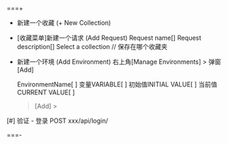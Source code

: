 
===+
- 新建一个收藏 (+ New Collection)
- [收藏菜单]新建一个请求 (Add Request)
    Request name[]
    Request description[]
    Select a collection   // 保存在哪个收藏夹

- 新建一个环境 (Add Environment)
    右上角[Manage Environments] > 弹窗[Add] 
    > 
    EnvironmentName[ ] 
    变量VARIABLE[ ]  初始值INITIAL VALUE[ ]  当前值 CURRENT VALUE[ ]
    > [Add] > 

[#]  验证 
    - 登录 POST xxx/api/login/



===-